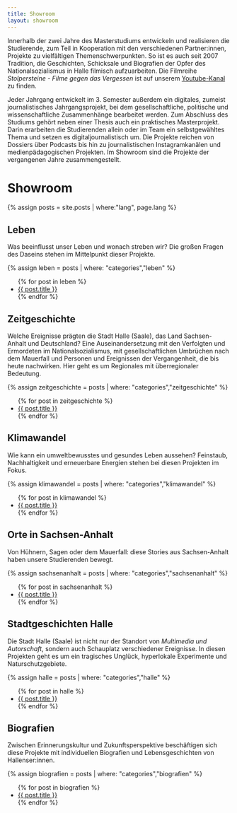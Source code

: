 ```yaml
---
title: Showroom
layout: showroom
---
```


<!-- Der Inhalt dieser Seite wird über _layouts/showroom.html generiert. -->

Innerhalb der zwei Jahre des Masterstudiums entwickeln und realisieren die Studierende, zum Teil in Kooperation mit den verschiedenen Partner:innen, Projekte zu vielfältigen Themenschwerpunkten. So ist es auch seit 2007 Tradition, die Geschichten, Schicksale und Biografien der Opfer des Nationalsozialismus in Halle filmisch aufzuarbeiten. Die Filmreihe _Stolpersteine - Filme gegen das Vergessen_ ist auf unserem [Youtube-Kanal](https://www.youtube.com/playlist?list=PLxt_Og7CuhTYAPvq2aYLgvHPvZojaJh45) zu finden.

Jeder Jahrgang entwickelt im 3. Semester außerdem ein digitales, zumeist journalistisches Jahrgangsprojekt, bei dem gesellschaftliche, politische und wissenschaftliche Zusammenhänge bearbeitet werden. Zum Abschluss des Studiums gehört neben einer Thesis auch ein praktisches Masterprojekt. Darin erarbeiten die Studierenden allein oder im Team ein selbstgewähltes Thema und setzen es digitaljournalistisch um. Die Projekte reichen von Dossiers über Podcasts bis hin zu journalistischen Instagramkanälen und medienpädagogischen Projekten. Im Showroom sind die Projekte der vergangenen Jahre zusammengestellt.

# Showroom

{% assign posts = site.posts | where:"lang", page.lang %}

## Leben

Was beeinflusst unser Leben und wonach streben wir? Die großen Fragen des Daseins stehen im Mittelpunkt dieser Projekte.

{% assign leben = posts | where: "categories","leben" %}
<ul class="showroom-list">
{% for post in leben %}
<li><a href="{{ post.url }}" data-storefront-image="{{ post.image }}" data-storefront-title="{{ post.title }}" data-storefront-description="{{ post.description }}" class="storefront-anchor">{{ post.title }}</a></li>
{% endfor %}</ul>

## Zeitgeschichte

Welche Ereignisse prägten die Stadt Halle (Saale), das Land Sachsen-Anhalt und Deutschland? Eine Auseinandersetzung mit den Verfolgten und Ermordeten im Nationalsozialismus, mit gesellschaftlichen Umbrüchen nach dem Mauerfall und Personen und Ereignissen der Vergangenheit, die bis heute nachwirken. Hier geht es um Regionales mit überregionaler Bedeutung.

{% assign zeitgeschichte = posts | where: "categories","zeitgeschichte" %}
<ul class="showroom-list">
{% for post in zeitgeschichte %}
<li><a href="{{ post.url }}" data-storefront-image="{{ post.image }}" data-storefront-title="{{ post.title }}" data-storefront-description="{{ post.description }}" class="storefront-anchor">{{ post.title }}</a></li>
{% endfor %}</ul>

## Klimawandel

Wie kann ein umweltbewusstes und gesundes Leben aussehen? Feinstaub, Nachhaltigkeit und erneuerbare Energien stehen bei diesen Projekten im Fokus.

{% assign klimawandel = posts | where: "categories","klimawandel" %}
<ul class="showroom-list">
{% for post in klimawandel %}
<li><a href="{{ post.url }}" data-storefront-image="{{ post.image }}" data-storefront-title="{{ post.title }}" data-storefront-description="{{ post.description }}" class="storefront-anchor">{{ post.title }}</a></li>
{% endfor %}</ul>

## Orte in Sachsen-Anhalt

Von Hühnern, Sagen oder dem Mauerfall: diese Stories aus Sachsen-Anhalt haben unsere Studierenden bewegt. 

{% assign sachsenanhalt = posts | where: "categories","sachsenanhalt" %}
<ul class="showroom-list">
{% for post in sachsenanhalt %}
<li><a href="{{ post.url }}" data-storefront-image="{{ post.image }}" data-storefront-title="{{ post.title }}" data-storefront-description="{{ post.description }}" class="storefront-anchor">{{ post.title }}</a></li>
{% endfor %}</ul>

## Stadtgeschichten Halle

Die Stadt Halle (Saale) ist nicht nur der Standort von _Multimedia und Autorschaft_, sondern auch Schauplatz verschiedener Ereignisse. In diesen Projekten geht es um ein tragisches Unglück, hyperlokale Experimente und Naturschutzgebiete. 

{% assign halle = posts | where: "categories","halle" %}
<ul class="showroom-list">
{% for post in halle %}
<li><a href="{{ post.url }}" data-storefront-image="{{ post.image }}" data-storefront-title="{{ post.title }}" data-storefront-description="{{ post.description }}" class="storefront-anchor">{{ post.title }}</a></li>
{% endfor %}</ul>

## Biografien

Zwischen Erinnerungskultur und Zukunftsperspektive beschäftigen sich diese Projekte mit individuellen Biografien und Lebensgeschichten von Hallenser:innen.

{% assign biografien = posts | where: "categories","biografien" %}
<ul class="showroom-list">
{% for post in biografien %}
<li><a href="{{ post.url }}" data-storefront-image="{{ post.image }}" data-storefront-title="{{ post.title }}" data-storefront-description="{{ post.description }}" class="storefront-anchor">{{ post.title }}</a></li>
{% endfor %}</ul>
